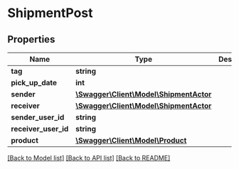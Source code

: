 # ShipmentPost

## Properties
Name | Type | Description | Notes
------------ | ------------- | ------------- | -------------
**tag** | **string** |  | [optional] 
**pick_up_date** | **int** |  | [optional] 
**sender** | [**\Swagger\Client\Model\ShipmentActor**](ShipmentActor.md) |  | [optional] 
**receiver** | [**\Swagger\Client\Model\ShipmentActor**](ShipmentActor.md) |  | [optional] 
**sender_user_id** | **string** |  | [optional] 
**receiver_user_id** | **string** |  | [optional] 
**product** | [**\Swagger\Client\Model\Product**](Product.md) |  | [optional] 

[[Back to Model list]](../README.md#documentation-for-models) [[Back to API list]](../README.md#documentation-for-api-endpoints) [[Back to README]](../README.md)


